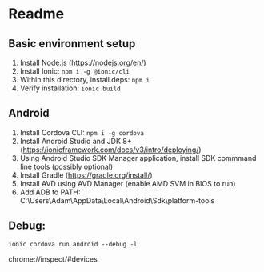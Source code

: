 # Readme

## Basic environment setup
1) Install Node.js (https://nodejs.org/en/)
2) Install Ionic: `npm i -g @ionic/cli`
3) Within this directory, install deps: `npm i`
4) Verify installation: `ionic build`

## Android
1) Install Cordova CLI: `npm i -g cordova`
2) Install Android Studio and JDK 8+ (https://ionicframework.com/docs/v3/intro/deploying/)
3) Using Android Studio SDK Manager application, install SDK commmand line tools (possibly optional)
4) Install Gradle (https://gradle.org/install/)
5) Install AVD using AVD Manager (enable AMD SVM in BIOS to run)
6) Add ADB to PATH: C:\Users\Adam\AppData\Local\Android\Sdk\platform-tools

## Debug:
`ionic cordova run android --debug -l`

chrome://inspect/#devices
